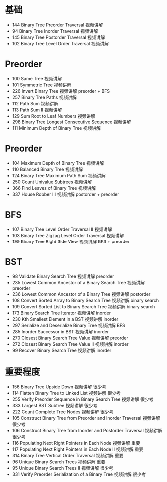 # 基础			
- 144	Binary Tree Preorder Traversal	视频讲解
- 94	Binary Tree Inorder Traversal	视频讲解
- 145	Binary Tree Postorder Traversal	视频讲解
- 102	Binary Tree Level Order Traversal	视频讲解
# Preorder			
- 100	Same Tree	视频讲解
- 101	Symmetric Tree	视频讲解
- 226	Invert Binary Tree	视频讲解	preorder + BFS
- 257	Binary Tree Paths	视频讲解
- 112	Path Sum	视频讲解
- 113	Path Sum II	视频讲解
- 129	Sum Root to Leaf Numbers	视频讲解
- 298	Binary Tree Longest Consecutive Sequence	视频讲解
- 111	Minimum Depth of Binary Tree	视频讲解
# Preorder			
- 104	Maximum Depth of Binary Tree	视频讲解
- 110	Balanced Binary Tree	视频讲解
- 124	Binary Tree Maximum Path Sum	视频讲解
- 250	Count Univalue Subtrees	视频讲解
- 366	Find Leaves of Binary Tree	视频讲解
- 337	House Robber III	视频讲解	postorder + preorder
# BFS			
- 107	Binary Tree Level Order Traversal II	视频讲解
- 103	Binary Tree Zigzag Level Order Traversal	视频讲解
- 199	Binary Tree Right Side View	视频讲解	BFS + preorder
# BST			
- 98	Validate Binary Search Tree	视频讲解	preorder
- 235	Lowest Common Ancestor of a Binary Search Tree	视频讲解	preorder
- 236	Lowest Common Ancestor of a Binary Tree	视频讲解	postorder
- 108	Convert Sorted Array to Binary Search Tree	视频讲解	binary search
- 109	Convert Sorted List to Binary Search Tree	视频讲解	binary search
- 173	Binary Search Tree Iterator	视频讲解	inorder
- 230	Kth Smallest Element in a BST	视频讲解	inorder
- 297	Serialize and Deserialize Binary Tree	视频讲解	BFS
- 285	Inorder Successor in BST	视频讲解	inorder
- 270	Closest Binary Search Tree Value	视频讲解	preorder
- 272	Closest Binary Search Tree Value II	视频讲解	inorder
- 99	Recover Binary Search Tree	视频讲解	inorder
# 重要程度			
- 156	Binary Tree Upside Down	视频讲解	很少考
- 114	Flatten Binary Tree to Linked List	视频讲解	很少考
- 255	Verify Preorder Sequence in Binary Search Tree	视频讲解	很少考
- 333	Largest BST Subtree	视频讲解	很少考
- 222	Count Complete Tree Nodes	视频讲解	很少考
- 105	Construct Binary Tree from Preorder and Inorder Traversal	视频讲解	很少考
- 106	Construct Binary Tree from Inorder and Postorder Traversal	视频讲解	很少考
- 116	Populating Next Right Pointers in Each Node	视频讲解	重要
- 117	Populating Next Right Pointers in Each Node II	视频讲解	重要
- 314	Binary Tree Vertical Order Traversal	视频讲解	重要
- 96	Unique Binary Search Trees	视频讲解	重要
- 95	Unique Binary Search Trees II	视频讲解	很少考
- 331	Verify Preorder Serialization of a Binary Tree	视频讲解	很少考